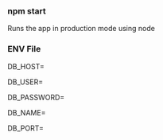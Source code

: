 
### npm start 

Runs the app in production mode using node

### ENV File

DB_HOST=

DB_USER=

DB_PASSWORD=

DB_NAME=

DB_PORT=
